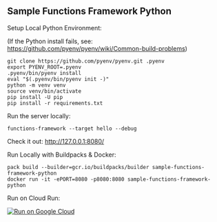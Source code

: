 Sample Functions Framework Python
---------------------------------

Setup Local Python Environment:

(If the Python install fails, see: https://github.com/pyenv/pyenv/wiki/Common-build-problems)

```
git clone https://github.com/pyenv/pyenv.git .pyenv
export PYENV_ROOT=.pyenv
.pyenv/bin/pyenv install
eval "$(.pyenv/bin/pyenv init -)"
python -m venv venv
source venv/bin/activate
pip install -U pip
pip install -r requirements.txt
```

Run the server locally:
```
functions-framework --target hello --debug
```

Check it out: http://127.0.0.1:8080/

Run Locally with Buildpacks & Docker:
```
pack build --builder=gcr.io/buildpacks/builder sample-functions-framework-python
docker run -it -ePORT=8080 -p8080:8080 sample-functions-framework-python
```

Run on Cloud Run:

[![Run on Google Cloud](https://deploy.cloud.run/button.svg)](https://deploy.cloud.run)
